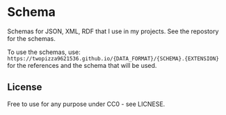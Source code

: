 # Schema

Schemas for JSON, XML, RDF that I use in my projects.
See the repostory for the schemas.

To use the schemas, use:
`https://twopizza9621536.github.io/{DATA_FORMAT}/{SCHEMA}.{EXTENSION}`
for the references and the schema that will be used.

## License

Free to use for any purpose under CC0 - see LICNESE.
